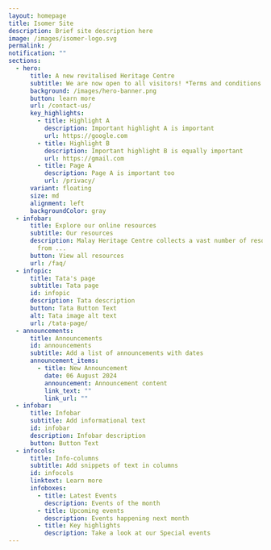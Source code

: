 ```yaml
---
layout: homepage
title: Isomer Site
description: Brief site description here
image: /images/isomer-logo.svg
permalink: /
notification: ""
sections:
  - hero:
      title: A new revitalised Heritage Centre
      subtitle: We are now open to all visitors! *Terms and conditions apply
      background: /images/hero-banner.png
      button: learn more
      url: /contact-us/
      key_highlights:
        - title: Highlight A
          description: Important highlight A is important
          url: https://google.com
        - title: Highlight B
          description: Important highlight B is equally important
          url: https://gmail.com
        - title: Page A
          description: Page A is important too
          url: /privacy/
      variant: floating
      size: md
      alignment: left
      backgroundColor: gray
  - infobar:
      title: Explore our online resources
      subtitle: Our resources
      description: Malay Heritage Centre collects a vast number of resources, spanning
        from ...
      button: View all resources
      url: /faq/
  - infopic:
      title: Tata's page
      subtitle: Tata page
      id: infopic
      description: Tata description
      button: Tata Button Text
      alt: Tata image alt text
      url: /tata-page/
  - announcements:
      title: Announcements
      id: announcements
      subtitle: Add a list of announcements with dates
      announcement_items:
        - title: New Announcement
          date: 06 August 2024
          announcement: Announcement content
          link_text: ""
          link_url: ""
  - infobar:
      title: Infobar
      subtitle: Add informational text
      id: infobar
      description: Infobar description
      button: Button Text
  - infocols:
      title: Info-columns
      subtitle: Add snippets of text in columns
      id: infocols
      linktext: Learn more
      infoboxes:
        - title: Latest Events
          description: Events of the month
        - title: Upcoming events
          description: Events happening next month
        - title: Key highlights
          description: Take a look at our Special events
---
```

